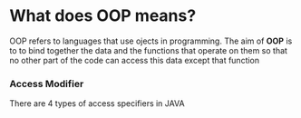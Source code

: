 <h1> What does OOP means?</h1>
<p>OOP refers to languages that use ojects in programming. The aim of <strong>OOP</strong>
  is to to bind together the data and the functions that operate on them so that no other part of   the code can access this data except that function</p>
<h3>Access Modifier</h3>
<p>There are 4 types of access specifiers in JAVA</p>
